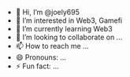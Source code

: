 - 👋 Hi, I’m @joely695
- 👀 I’m interested in Web3, Gamefi
- 🌱 I’m currently learning Web3
- 💞️ I’m looking to collaborate on ...
- 📫 How to reach me ...
- 😄 Pronouns: ...
- ⚡ Fun fact: ...

<!---
joely695/joely695 is a ✨ special ✨ repository because its `README.md` (this file) appears on your GitHub profile.
You can click the Preview link to take a look at your changes.
--->
